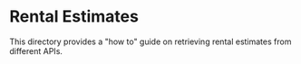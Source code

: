 # Rental Estimates
This directory provides a "how to" guide on retrieving rental estimates from different APIs.
